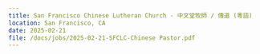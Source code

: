 ```yaml
---
title: San Francisco Chinese Lutheran Church - 中文堂牧師 / 傳道 (粵語)
location: San Francisco, CA
date: 2025-02-21         
file: /docs/jobs/2025-02-21-SFCLC-Chinese Pastor.pdf
---
```

